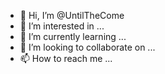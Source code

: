 - 👋 Hi, I’m @UntilTheCome
- 👀 I’m interested in ...
- 🌱 I’m currently learning ...
- 💞️ I’m looking to collaborate on ...
- 📫 How to reach me ...

<!---
UntilTheCome/UntilTheCome is a ✨ special ✨ repository because its `README.md` (this file) appears on your GitHub profile.
You can click the Preview link to take a look at your changes.
--->
